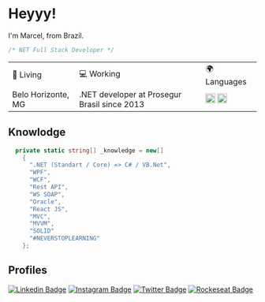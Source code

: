 # Heyyy!

I'm Marcel, from Brazil. 

```csharp
/* NET Full Stack Developer */
```


<html>
<body>
<table>
<tr>
   <td>
   📍 Living
  </td>
  <td>
  💻 Working
  </td>
  <td>
 🌍 Languages
  </td>
</tr>
<tr>
<td>
Belo Horizonte, MG
</td>
<td>
.NET developer at Prosegur Brasil since 2013
</td>
<td>
<img src="https://cdn.countryflags.com/thumbs/brazil/flag-round-250.png" height="20px" 	width="20px" alt="Espanha"/>
<img src="https://cdn.countryflags.com/thumbs/spain/flag-round-250.png" height="20px" 	width="20px" alt="Espanha"/>
</td>
</tr>
</table>
	
</body>
</html>
<h2>Knowlodge</h2>

```csharp
  private static string[] _knowledge = new[]
    {
      ".NET (Standart / Core) => C# / VB.Net",        
      "WPF",
      "WCF", 
      "Rest API",
      "WS SOAP", 
      "Oracle",       
      "React JS",
      "MVC", 
      "MVVM", 
      "SOLID"
      "#NEVERSTOPLEARNING"
    };
```

<h2>Profiles</h2>

[![Linkedin Badge](https://img.shields.io/badge/-LinkedIn-blue?style=flat-square&logo=Linkedin&logoColor=white&link=https://www.linkedin.com/in/marcelsanto/)](https://www.linkedin.com/in/marcelsanto/)   [![Instagram Badge](https://img.shields.io/badge/-Instagram-violet?style=flat-square&logo=Instagram&logoColor=white&link=https://www.instagram.com/marcelfcoelho/)](https://www.instagram.com/marcelfcoelho/)  [![Twitter Badge](https://img.shields.io/badge/-Twitter-1A91DA?style=flat-square&labelColor=1A91DA&logo=twitter&logoColor=white&link=https://twitter.com/marcelfcoelho)](https://twitter.com/marcelfcoelho) [![Rockeseat Badge](https://img.shields.io/badge/-Rocketseat-6C4FBB?style=flat-square&logoColor=white&link=https://app.rocketseat.com.br/me/marcelsanto/)](https://app.rocketseat.com.br/me/marcelsanto/)
